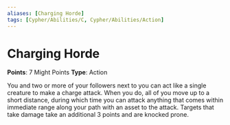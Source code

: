 ```yaml
---
aliases: [Charging Horde]
tags: [Cypher/Abilities/C, Cypher/Abilities/Action]
---
```


# Charging Horde

**Points**: 7 Might Points
**Type**: Action

You and two or more of your followers next to you can act like a single creature to make a charge attack. When you do, all of you move up to a short distance, during which time you can attack anything that comes within immediate range along your path with an asset to the attack. Targets that take damage take an additional 3 points and are knocked prone.

